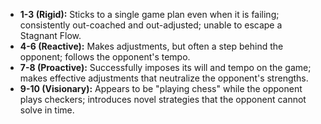*   **1-3 (Rigid):** Sticks to a single game plan even when it is failing; consistently out-coached and out-adjusted; unable to escape a Stagnant Flow.
*   **4-6 (Reactive):** Makes adjustments, but often a step behind the opponent; follows the opponent's tempo.
*   **7-8 (Proactive):** Successfully imposes its will and tempo on the game; makes effective adjustments that neutralize the opponent's strengths.
*   **9-10 (Visionary):** Appears to be "playing chess" while the opponent plays checkers; introduces novel strategies that the opponent cannot solve in time.